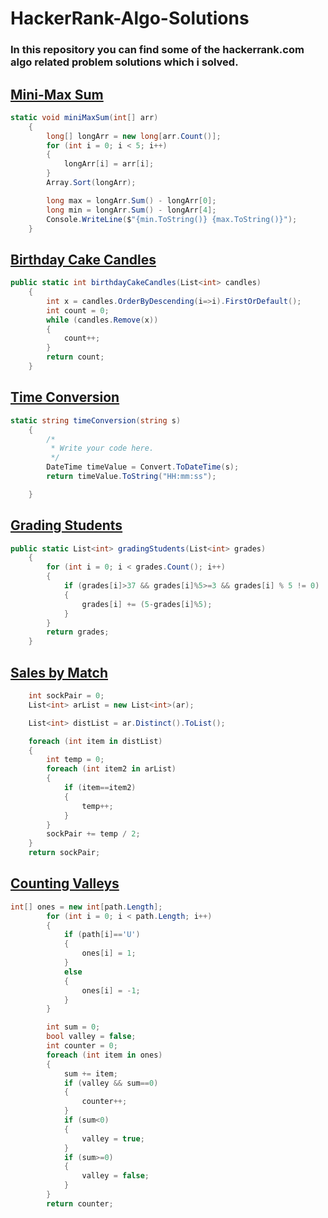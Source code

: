 # HackerRank-Algo-Solutions
### In this repository you can find some of the hackerrank.com algo related problem solutions which i solved.

## [Mini-Max Sum](https://www.hackerrank.com/challenges/mini-max-sum/problem)

```c#
static void miniMaxSum(int[] arr)
    {
        long[] longArr = new long[arr.Count()];
        for (int i = 0; i < 5; i++)
        {
            longArr[i] = arr[i];
        }
        Array.Sort(longArr);

        long max = longArr.Sum() - longArr[0];
        long min = longArr.Sum() - longArr[4];
        Console.WriteLine($"{min.ToString()} {max.ToString()}");
    }
```

## [Birthday Cake Candles](https://www.hackerrank.com/challenges/birthday-cake-candles/problem)

```c#
public static int birthdayCakeCandles(List<int> candles)
    {
        int x = candles.OrderByDescending(i=>i).FirstOrDefault();
        int count = 0;
        while (candles.Remove(x))
        {
            count++;
        }
        return count;
    }
```
## [Time Conversion](https://www.hackerrank.com/challenges/time-conversion/problem)

```c#
static string timeConversion(string s)
    {
        /*
         * Write your code here.
         */
        DateTime timeValue = Convert.ToDateTime(s);
        return timeValue.ToString("HH:mm:ss");

    }
```
## [Grading Students](https://www.hackerrank.com/challenges/grading/problem)

```c#
public static List<int> gradingStudents(List<int> grades)
    {
        for (int i = 0; i < grades.Count(); i++)
        {
            if (grades[i]>37 && grades[i]%5>=3 && grades[i] % 5 != 0)
            {
                grades[i] += (5-grades[i]%5);
            }
        }
        return grades;
    }
```
## [Sales by Match](https://www.hackerrank.com/challenges/sock-merchant/problem)

```c#
    int sockPair = 0;
    List<int> arList = new List<int>(ar);

    List<int> distList = ar.Distinct().ToList();

    foreach (int item in distList)
    {
        int temp = 0;
        foreach (int item2 in arList)
        {
            if (item==item2)
            {
                temp++;
            }
        }
        sockPair += temp / 2;
    }
    return sockPair;
```
## [Counting Valleys](https://www.hackerrank.com/challenges/counting-valleys/problem)

```c#
int[] ones = new int[path.Length];
        for (int i = 0; i < path.Length; i++)
        {
            if (path[i]=='U')
            {
                ones[i] = 1;
            }
            else
            {
                ones[i] = -1;
            }
        }

        int sum = 0;
        bool valley = false;
        int counter = 0;
        foreach (int item in ones)
        {
            sum += item;
            if (valley && sum==0)
            {
                counter++;
            }
            if (sum<0)
            {
                valley = true;
            }
            if (sum>=0)
            {
                valley = false;
            }
        }
        return counter;
```
